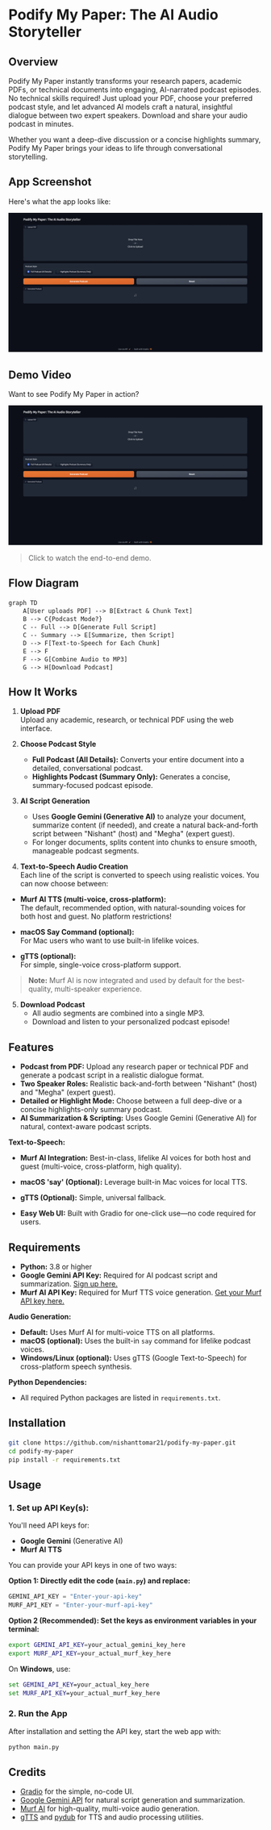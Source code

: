 # Podify My Paper: The AI Audio Storyteller

## Overview

Podify My Paper instantly transforms your research papers, academic PDFs, or technical documents into engaging, AI-narrated podcast episodes. No technical skills required! Just upload your PDF, choose your preferred podcast style, and let advanced AI models craft a natural, insightful dialogue between two expert speakers. Download and share your audio podcast in minutes.

Whether you want a deep-dive discussion or a concise highlights summary, Podify My Paper brings your ideas to life through conversational storytelling.

## App Screenshot

Here's what the app looks like:

![App UI Screenshot](assets/screenshot.png)

## Demo Video

Want to see Podify My Paper in action?

[![Watch the video](assets/screenshot.png)](https://github.com/nishanttomar21/podify-my-paper/assets/demo.mp4)
> Click to watch the end-to-end demo.

## Flow Diagram

```mermaid
graph TD
    A[User uploads PDF] --> B[Extract & Chunk Text]
    B --> C{Podcast Mode?}
    C -- Full --> D[Generate Full Script]
    C -- Summary --> E[Summarize, then Script]
    D --> F[Text-to-Speech for Each Chunk]
    E --> F
    F --> G[Combine Audio to MP3]
    G --> H[Download Podcast]
```

## How It Works

1. **Upload PDF**  
   Upload any academic, research, or technical PDF using the web interface.

2. **Choose Podcast Style**  
   - **Full Podcast (All Details):** Converts your entire document into a detailed, conversational podcast.
   - **Highlights Podcast (Summary Only):** Generates a concise, summary-focused podcast episode.

3. **AI Script Generation**  
   - Uses **Google Gemini (Generative AI)** to analyze your document, summarize content (if needed), and create a natural back-and-forth script between "Nishant" (host) and "Megha" (expert guest).
   - For longer documents, splits content into chunks to ensure smooth, manageable podcast segments.

4. **Text-to-Speech Audio Creation**  
Each line of the script is converted to speech using realistic voices. You can now choose between:

- **Murf AI TTS (multi-voice, cross-platform):**  
  The default, recommended option, with natural-sounding voices for both host and guest. No platform restrictions!

- **macOS Say Command (optional):**  
  For Mac users who want to use built-in lifelike voices.

- **gTTS (optional):**  
  For simple, single-voice cross-platform support.

> **Note:** Murf AI is now integrated and used by default for the best-quality, multi-speaker experience.

5. **Download Podcast**  
   - All audio segments are combined into a single MP3.
   - Download and listen to your personalized podcast episode!

## Features

- **Podcast from PDF:** Upload any research paper or technical PDF and generate a podcast script in a realistic dialogue format.
- **Two Speaker Roles:** Realistic back-and-forth between "Nishant" (host) and "Megha" (expert guest).
- **Detailed or Highlight Mode:** Choose between a full deep-dive or a concise highlights-only summary podcast.
- **AI Summarization & Scripting:** Uses Google Gemini (Generative AI) for natural, context-aware podcast scripts.

**Text-to-Speech:**
- **Murf AI Integration:** Best-in-class, lifelike AI voices for both host and guest (multi-voice, cross-platform, high quality).
- **macOS 'say' (Optional):** Leverage built-in Mac voices for local TTS.
- **gTTS (Optional):** Simple, universal fallback.

- **Easy Web UI:** Built with Gradio for one-click use—no code required for users.

## Requirements

- **Python:** 3.8 or higher
- **Google Gemini API Key:** Required for AI podcast script and summarization. [Sign up here.](https://aistudio.google.com/app/apikey)
- **Murf AI API Key:** Required for Murf TTS voice generation. [Get your Murf API key here.](https://murf.ai/)

**Audio Generation:**
- **Default:** Uses Murf AI for multi-voice TTS on all platforms.
- **macOS (optional):** Uses the built-in `say` command for lifelike podcast voices.
- **Windows/Linux (optional):** Uses gTTS (Google Text-to-Speech) for cross-platform speech synthesis.

**Python Dependencies:**
- All required Python packages are listed in `requirements.txt`.

## Installation

```bash
git clone https://github.com/nishanttomar21/podify-my-paper.git
cd podify-my-paper
pip install -r requirements.txt
```

## Usage

### 1. Set up API Key(s):

You'll need API keys for:

- **Google Gemini** (Generative AI)
- **Murf AI TTS**

You can provide your API keys in one of two ways:

**Option 1: Directly edit the code (`main.py`) and replace:**

```python
GEMINI_API_KEY = "Enter-your-api-key"
MURF_API_KEY = "Enter-your-murf-api-key"
```

**Option 2 (Recommended): Set the keys as environment variables in your terminal:**

```bash
export GEMINI_API_KEY=your_actual_gemini_key_here
export MURF_API_KEY=your_actual_murf_key_here
```

On **Windows**, use:

```cmd
set GEMINI_API_KEY=your_actual_key_here
set MURF_API_KEY=your_actual_murf_key_here
```

### 2. Run the App

After installation and setting the API key, start the web app with:

```bash
python main.py
```

## Credits

- [Gradio](https://gradio.app/) for the simple, no-code UI.
- [Google Gemini API](https://aistudio.google.com/app/apikey) for natural script generation and summarization.
- [Murf AI](https://murf.ai/) for high-quality, multi-voice audio generation.
- [gTTS](https://pypi.org/project/gTTS/) and [pydub](https://github.com/jiaaro/pydub) for TTS and audio processing utilities.

